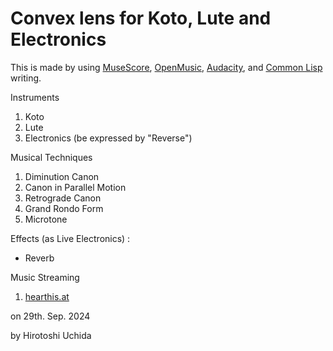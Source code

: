 # Convex lens for Koto, Lute and Electronics

This is made by using [MuseScore](https://musescore.org/), [OpenMusic](http://repmus.ircam.fr/openmusic/home), [Audacity](https://www.audacityteam.org/), and [Common Lisp](https://common-lisp.net/) writing.

Instruments
1. Koto
2. Lute
3. Electronics (be expressed by "Reverse")

Musical Techniques
1. Diminution Canon
2. Canon in Parallel Motion
3. Retrograde Canon
4. Grand Rondo Form
5. Microtone

Effects (as Live Electronics) : 
* Reverb

Music Streaming
1. [hearthis.at](https://hearthis.at/hirotoshi-uchida-3rd/convex-lens-for-koto-lute-and-electronics/)


on 29th. Sep. 2024

by Hirotoshi Uchida
